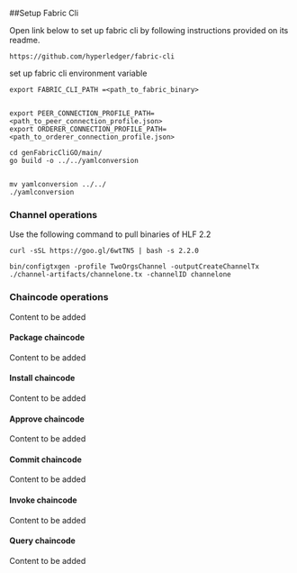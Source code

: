 ##Setup Fabric Cli

Open link below to set up fabric cli by following instructions provided on its readme.

    https://github.com/hyperledger/fabric-cli

set up fabric cli environment variable


    export FABRIC_CLI_PATH =<path_to_fabric_binary>


    export PEER_CONNECTION_PROFILE_PATH=<path_to_peer_connection_profile.json>
    export ORDERER_CONNECTION_PROFILE_PATH=<path_to_orderer_connection_profile.json>

    cd genFabricCliGO/main/
    go build -o ../../yamlconversion


    mv yamlconversion ../../
    ./yamlconversion

### Channel operations

Use the following command to pull binaries of HLF 2.2

    curl -sSL https://goo.gl/6wtTN5 | bash -s 2.2.0

    bin/configtxgen -profile TwoOrgsChannel -outputCreateChannelTx ./channel-artifacts/channelone.tx -channelID channelone


### Chaincode operations

Content to be added

#### Package chaincode

Content to be added

#### Install chaincode

Content to be added

#### Approve chaincode

Content to be added

#### Commit chaincode

Content to be added


#### Invoke chaincode

Content to be added

#### Query chaincode

Content to be added

